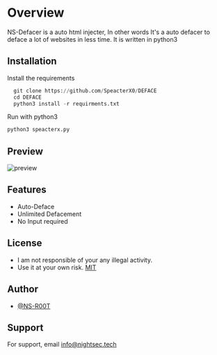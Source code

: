 
# Overview

NS-Defacer is a auto html injecter, In other words It's a auto defacer to deface a lot of websites in less time. It is written in python3 

## Installation

Install the requirements

```python
  git clone https://github.com/SpeacterX0/DEFACE
  cd DEFACE
  python3 install -r requirments.txt
```
Run with python3
```python
python3 speacterx.py
```

## Preview

![preview](https://user-images.githubusercontent.com/76558503/148205808-1db3752f-d6a6-4d99-8d96-1c28c09018a3.png)
## Features

- Auto-Deface
- Unlimited Defacement
- No Input required


## License

- I am not responsible of your any illegal activity.
- Use it at your own risk. [MIT](https://choosealicense.com/licenses/mit/)

## Author

- [@NS-R00T](https://www.github.com/TheNightSec)

## Support

For support, email info@nightsec.tech 

